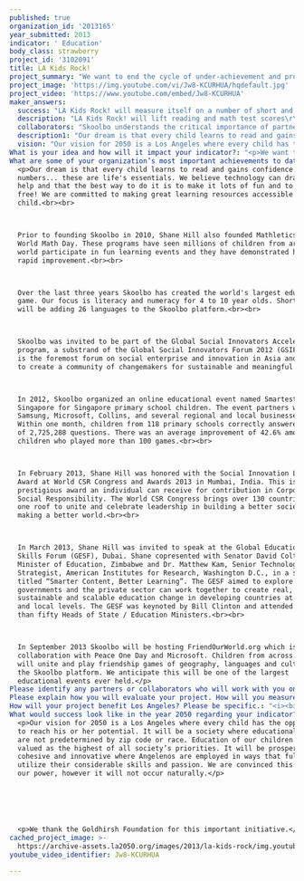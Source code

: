 ```yaml
---
published: true
organization_id: '2013165'
year_submitted: 2013
indicator: ' Education'
body_class: strawberry
project_id: '3102091'
title: LA Kids Rock!
project_summary: "We want to end the cycle of under-achievement and prove that LA kids really can “ROCK” in their learning! \r\n\r\nLA Kids Rock! will be an online extravaganza for elementary students to come together in fun reading and math games. LA Kids Rock!  will take place from 15 October to 15 December, 2013.\r\n\r\nWe are passionate in our belief that every child can learn to read and gain confidence with numbers. We also believe firmly in the African proverb “It takes a village to raise a child.” LA Kids Rock! will mobilize community role models and celebrities to help motivate the children. We need everyone to play their part to help children love learning and reach their potential.\r\n\r\nLA Kids Rock! will be completely free of charge for the more than 1.2 million elementary school children in the Greater Los Angeles Area (Los Angeles, Orange, San Bernardino, Riverside and Ventura counties). We expect more than 100,000 children will take part.  \r\n\r\nLA Kids Rock! will be based on two fundamental premises:\r\n\r\n1)\tChildren do best when learning is fun.\r\n2)\tPositive affirmation is essential.\r\n\r\nWe will use a specially customized version of the Skoolbo eLearning platform. Skoolbo is the largest ever educational game and since its launch in June 2012, has been attracting both rapid growth and extremely high levels of improvement in reading and math.\r\n\r\nHow will LA Kids Rock! work?\r\n•\tLAKidsRock! will be multi-platform and can be played on the web browser or as a downloadable app (iOS, Android, Windows 8).\r\n•\tChildren will play fun reading and math games anywhere, anytime.\r\n•\tEvery child will receive a personalized learning program based on individual needs.\r\n•\tChildren will be encouraged to connect with their parents, grandparents and teachers.\r\n•\tLAKidsRock! will be fully compliant with COPPA (Children's Online Privacy Protection Act).\r\n\r\nHow will LA Kids Rock! mobilize the entire LA community?\r\n•\tThroughout the two months we will have a total of 12 special live events at various venues around Los Angeles. These live events will complement the online event and will help take LA Kids Rock! to the whole community. The live events will involve local school children playing learning games with community leaders.\r\n•\tIn addition to the live events, we will convert an old school bus into a mobile learning lab. This bus will be equipped with study desks and tablets. The bus will visit more than 100 schools, shopping malls and community centers over the two months.\r\n•\tParents and Grandparents will share the experience. They will see their child’s results and be able to play with him or her.\r\n•\tWe will work closely with teachers and help support them in their vital role. There will be a sub-section called LA Teachers Rock! where teachers will be honored. Teachers will be provided a special portal to view powerful learning analytics and reports.\r\n•\tWe will invite community role models and celebrities to use their privileged position to encourage and motivate the children.\r\n\r\nWhat about children who do not have access to the internet at home?\r\n•\tWe will work closely with schools (especially enrichment after school programs) and libraries to provide access to LA Kids Rock! outside of school hours.\r\n•\tBoth the 12 live sites and the mobile learning lab school bus will play an important role in assisting children without internet access at home.\r\n•\tChildren will also be able to use LA Kids Rock! at school.\r\n\r\nWhat about children from non-English backgrounds?\r\n•\tThere will be a special section for the more than 30% of Los Angeles children who are English language learners. This will assist children in their vocabulary and speaking skills.\r\n\r\nHow will the curriculum be chosen?\r\n•\tThe reading and math content will be closely aligned to Common Core State Standards.\r\n\r\nHow will LA Kids Rock! motivate children?\r\n•\tChildren will find the actual learning games highly engaging.\r\n•\tThere will be inbuilt game rewards designed to encourage optimal use.\r\n•\tChildren and schools will be entered into a draw for “money can’t buy” prizes. We are planning for 20 children and accompanying parents to attend an LA Lakers game along with a “meet the players” afterwards. There will also be three school prizes where key LA sport franchises will visit the winning schools.\r\n•\tLA Kids Rock! will make it easy for parents, grandparents and teachers to say “Great Job!” to children. We know this to be one of the most important motivators of all.\r\n\r\nHow will it impact the education indicator?\r\n•\tLA Kids Rock! will lift reading and math test scores\r\n•\tChildren will be more engaged and positive in their learning\r\n•\tLA Kids Rock! will support teachers in their vital role\r\n•\tLower high school dropout rates in years to come\r\n•\tBring the community together to focus on supporting children’s learning\r\n•\tDecrease the disparity between the education “haves” and “have-nots.”\r\n"
project_image: 'https://img.youtube.com/vi/Jw8-KCURHUA/hqdefault.jpg'
project_video: 'https://www.youtube.com/embed/Jw8-KCURHUA'
maker_answers:
  success: "LA Kids Rock! will measure itself on a number of short and long term metrics.\r\n\r\nPhase 1 – 2013      (The initial LA Kids Rock! 2013 event)\r\n•\tTotal Participants\r\nTarget: Hundred thousand children in Greater Los Angeles Area.\r\n•\tTotal Correct Answers\r\nTarget: 50 million correct answers in reading and math.\r\n•\tTotal Learning Time\r\nTarget: A quarter of million learning hours.\r\n•\tLearning Improvement\r\nTarget: Average improvement in reading and math greater than 20%.\r\n•\tSustainable Ongoing LA Kids Rock!\r\nA fundamental goal of LA Kids Rock! is to develop a self sustaining model where every child can participate and benefit. \r\n\r\nPhase 2 – 2014 and Beyond      (Sustainable Ongoing LA Kids Rock!)\r\n•\tTotal Participants\r\nTarget: One million children in Greater Los Angeles Area by 2015.\r\n•\tTest Scores\r\nTarget: Los Angeles Unified School district to achieve the benchmark 800 in the overall Academic Performance Index (API) by 2017.*\r\n•\tReduce Disparity\r\nTarget: By 2017 achieve a 30% reduction in disparity levels between both African American and Latino students with White students. In 2011 the API gap between White and African American was 186, while for White and Latino it was 163.\r\n•\tGraduation Rates\r\nTarget: By 2024 achieve 85% high school graduation rate for LAUSD.\r\n\r\nIn addition to the above quantitative metrics we will be seeking periodic feedback from teachers, parents and students.\r\n\r\nWe will work with a university or research agency (eg American Institutes for Research) to study our data and help determine ways to further improve.\r\n\r\n\r\n\r\n* LA Kids Rock! is inclusive and will be pitched at all elementary children within the Greater Los Angeles Area (Los Angeles, Orange, San Bernardino, Riverside and Ventura counties). For measurement purposes we will use data from LAUSD – the largest school district.\r\n"
  description: "LA Kids Rock! will lift reading and math test scores\r\n“Thank you so much for this program. I have a young man in 4th grade who has a severe reading disability and SKOOLBO has been one of the programs he has taken to!!! We are so excited to see how much he has improved.  Thanks a million…” – A teacher from Florida.\r\n\r\nLearning pedagogies underpinning LA Kids Rock! include:\r\n•\tMake learning fun!\r\n•\tIndividualized, differentiated curriculum.\r\n•\tImmediate feedback and support.\r\n•\tFast paced efficient learning.\r\n•\tMulti-layered rewards and motivation mechanism.\r\n•\tReports and analytics for parents and teachers.\r\n•\tProvide many opportunities for positive affirmation.\r\n•\tBuild a culture of engagement and success for every child.\r\n\r\nChildren will be more engaged and positive in their learning\r\n“I have to say my students are “crazy” about Skoolbo. They have become so loud during the play as they shout when they win. – A teacher from Illinois.\r\n\r\n “Our children LOVE, LOVE, LOVE this app!” – a teacher from Maine.\r\n\r\nEngagement and success in learning are essential for creating sustained positive attitudes towards learning.\r\n\r\nLA Kids Rock! will support teachers in their vital role\r\n“One of the main challenges a teacher faces is providing differentiation to their struggling students and their advanced students. Skoolbo allows my students to work at a pace and challenge that is most appropriate for them.”  – A teacher from California.\r\nTeaching is difficult and teachers need as much support as they can get from the entire community. LA Kids Rock! will support teachers by:\r\n•\tProviding powerful learning analytics and reports.\r\n•\tDifferentiating learning through sophisticated, in-built algorithms.\r\n•\tCreating exciting learning environments which lead to less behavioral issues.\r\n•\tEngaging and including parents and wider famly members in the students’ achievements.\r\n•\tAlerting teachers to critical learning milestones in the student’s progression.\r\n\r\nLower high school dropout rates in years to come \r\n“For many students the dropping out process commences in elementary school. The two most consistent indicators of ultimate school dropout are early academic performance and students’ academic and social behaviour.” - The California Dropout Research Project.\r\n\r\nSuccess breeds success, conversely failure often leads to more failure. A happy, successful elementary education will result in a reduction of high school dropout rates.\r\n\r\nBring the community together to focus on supporting children’s learning\r\n•\tWe believe society as a whole needs to take greater ownership of education. Each and everyone of us has this responsibility.\r\n•\tLA Kids Rock! will connect parents, grandparents, teachers and community in one common purpose – supporting children’s learning.\r\n\r\nDecrease the disparity between the education “haves” and “have-nots” \r\n•\tLA Kids Rock! will be completely free of charge and accessible to every child regardless of economic circumstances."
  collaborators: "Skoolbo understands the critical importance of partnerships. Since launching in June 2012 Skoolbo has partnered with numerous organizations including:\r\n•\tMicrosoft\r\n•\tSamsung\r\n•\tPeace One Day\r\n•\tHarper Collins.\r\n\r\nWe have also been working with Auburn School District (Maine) on their Advantage 2014 project. The project aims to increase 3rd grade literacy and numeracy from 63% and 60% to 90% by the end of 2014.\r\n \r\nLA Kids Rock! will seek to partner with organizations who share our vision of helping every child succeed in learning. In particular:\r\n•\tLos Angeles school districts\r\n•\tLos Angeles Public Libraries\r\n•\tCommunity groups\r\n•\tLos Angeles sport franchises\r\n•\tCelebrities and community role models\r\n•\tTechnology partners\r\n•\tMedia partners."
  description1: "Our dream is that every child learns to read and gains confidence with numbers... these are life's essentials. We believe technology can dramatically help and that the best way to do it is to make it lots of fun and to make it free! We are committed to making great learning resources accessible to every child.\r\n\r\nPrior to founding Skoolbo in 2010, Shane Hill also founded Mathletics and World Math Day. These programs have seen millions of children from around the world participate in fun learning events and they have demonstrated highly rapid improvement.\r\n\r\nOver the last three years Skoolbo has created the world's largest educational game. Our focus is literacy and numeracy for 4 to 10 year olds. Shortly we will be adding 26 languages to the Skoolbo platform.\r\n\r\nSkoolbo was invited to be part of the Global Social Innovators Accelerator program, a sub-strand of the Global Social Innovators Forum 2012 (GSIF). GSIF is the foremost forum on social enterprise and innovation in Asia and it aims to create a community of change-makers for sustainable and meaningful impact.\r\n\r\nIn 2012, Skoolbo organized an online educational event named Smartest Singapore for Singapore primary school children. The event partners were Samsung, Microsoft, Collins, the Media Development Authority of Singapore, and several regional and local businesses.  Within one month, children from 118 primary schools in Singapore answered correctly a total of 2,725,288 questions on Smartest Singapore. There was an average improvement of 42.6% among children who played more than 100 games.\r\n\r\nIn February 2013, Shane Hill was honored with the Social Innovation Leadership Award at World CSR Congress and Awards 2013 in Mumbai, India. This is the most prestigious award an individual can receive for contribution in Corporate Social Responsibility. The World CSR Congress brings over 130 countries under one roof to unite and celebrate leadership in building a better society and making a better world.\r\n \r\nIn March 2013, Shane Hill was invited to speak at the Global Education & Skills Forum (GESF), Dubai. Shane co-presented with Senator David Coltart, Minister of Education, Zimbabwe and Dr. Matthew Kam, Senior Technology Strategist, American Institutes for Research, Washington D.C., in a session titled “Smarter Content, Better Learning”. The GESF aimed to explore how governments and the private sector can work together to create real, sustainable and scalable education change in developing countries at global and local levels. The GESF was keynoted by Bill Clinton and attended by more than fifty Heads of State / Education Ministers.\r\n  \r\nIn September 2013 Skoolbo will be hosting FriendOurWorld.org which is a collaboration with Peace One Day and Microsoft. Children from across the world will unite and play friendship games of geography, languages and culture on the Skoolbo platform. We anticipate this will be one of the largest educational events ever held.\r\n"
  vision: "Our vision for 2050 is a Los Angeles where every child has the opportunity to reach his or her potential. It will be a society where educational outcomes are not pre-determined by zip code or race. Education of our children will be valued as the highest of all society’s priorities. It will be prosperous, cohesive and innovative where Angelenos are employed in ways that fully utilize their considerable skills and passion. We are convinced this is within our power, however it will not occur naturally.\r\n\r\nWe thank the Goldhirsh Foundation for this important initiative."
What is your idea and how will it impact your indicator?: "<p>We want to end the cycle of underachievement and prove that LA kids really can “ROCK” in their learning!</p>\n\n\n<p><i>LA Kids Rock!</i> will be an online extravaganza for elementary students to come together in fun reading and math games. <i>LA Kids Rock!</i> will take place from 15 October to 15 December, 2013.</p>\n\n\n<p>We are passionate in our belief that every child can learn to read and gain confidence with numbers. We also believe firmly in the African proverb “It takes a village to raise a child.” <i>LA Kids Rock!</i> will mobilize community role models and celebrities to help motivate the children. We need everyone to play their part to help children love learning and reach their potential.</p>\n\n\n<p><i>LA Kids Rock!</i> will be completely free of charge for the more than 1.2 million elementary school children in the Greater Los Angeles Area (Los Angeles, Orange, San Bernardino, Riverside and Ventura counties). We expect more than 100,000 children will take part.</p>\n\n\n<p><i>LA Kids Rock!</i> will be based on two fundamental premises:<br>\n\n\n1)\tChildren do best when learning is fun.<br>\n\n\n2)\tPositive affirmation is essential.</p>\n\n\n<p>We will use a specially customized version of the Skoolbo eLearning platform. Skoolbo is the largest ever educational game and since its launch in June 2012, has been attracting both rapid growth and extremely high levels of improvement in reading and math.</p>\n\n\n<b><p>How will <i>LA Kids Rock!</i> work?</b><br>\n\n\n*\t<i>LA Kids Rock!</i> will be multiplatform and can be played on the web browser or as a downloadable app (iOS, Android, Windows 8).<br>\n\n\n*\tChildren will play fun reading and math games anywhere, anytime.<br>\n\n\n*\tEvery child will receive a personalized learning program based on individual needs.<br>\n\n\n*\tChildren will be encouraged to connect with their parents, grandparents and teachers.<br>\n\n\n*\t<i>LA Kids Rock!</i> will be fully compliant with COPPA (Children's Online Privacy Protection Act).</p>\n\n\n<p><b>How will <i>LA Kids Rock!</i> mobilize the entire LA community?</b><br>\n\n\n*\tThroughout the two months we will have a total of 12 special live events at various venues around Los Angeles. These live events will complement the online event and will help take <i>LA Kids Rock!</i> to the whole community. The live events will involve local school children playing learning games with community leaders.<br>\n\n\n*\tIn addition to the live events, we will convert an old school bus into a mobile learning lab. This bus will be equipped with study desks and tablets. The bus will visit more than 100 schools, shopping malls and community centers over the two months.<br>\n\n\n*\tParents and Grandparents will share the experience. They will see their child’s results and be able to play with him or her.<br>\n\n\n*\tWe will work closely with teachers and help support them in their vital role. There will be a subsection called <i>LA Teachers Rock!</i> where teachers will be honored. Teachers will be provided a special portal to view powerful learning analytics and reports.<br>\n\n\n*\tWe will invite community role models and celebrities to use their privileged position to encourage and motivate the children.</p>\n\n\n<p><b>What about children who do not have access to the internet at home?</b><br>\n\n\n*\tWe will work closely with schools (especially enrichment after school programs) and libraries to provide access to <i>LA Kids Rock!</i> outside of school hours.<br>\n\n\n*\tBoth the 12 live sites and the mobile learning lab school bus will play an important role in assisting children without internet access at home.<br>\n\n\n*\tChildren will also be able to use <i>LA Kids Rock!</i> at school.</p>\n\n\n<p><b>What about children from nonEnglish backgrounds?</b><br>\n\n\n*\tThere will be a special section for the more than 30% of Los Angeles children who are English language learners. This will assist children in their vocabulary and speaking skills.</p>\n\n\n<p><b>How will the curriculum be chosen?</b><br>\n\n\n*\tThe reading and math content will be closely aligned to Common Core State Standards.</p>\n\n\n<p><b>How will it impact the education indicator?</b><br>\n\n\n*\t<i>LA Kids Rock!</i> will lift reading and math test scores.<br>\n\n\n*\tChildren will be more engaged and positive in their learning.<br>\n\n\n*\t<i>LA Kids Rock!</i> will support teachers in their vital role.<br>\n\n\n*\tLower high school dropout rates in years to come.<br>\n\n\n*\tBring the community together to focus on supporting children’s learning.<br>\n\n\n*\tDecrease the disparity between the education “<i>haves</i>” and “<i>havenots.</i>”</p>"
What are some of your organization’s most important achievements to date?: >-
  <p>Our dream is that every child learns to read and gains confidence with
  numbers... these are life's essentials. We believe technology can dramatically
  help and that the best way to do it is to make it lots of fun and to make it
  free! We are committed to making great learning resources accessible to every
  child.<br><br>



  Prior to founding Skoolbo in 2010, Shane Hill also founded Mathletics and
  World Math Day. These programs have seen millions of children from around the
  world participate in fun learning events and they have demonstrated highly
  rapid improvement.<br><br>



  Over the last three years Skoolbo has created the world's largest educational
  game. Our focus is literacy and numeracy for 4 to 10 year olds. Shortly we
  will be adding 26 languages to the Skoolbo platform.<br><br>



  Skoolbo was invited to be part of the Global Social Innovators Accelerator
  program, a substrand of the Global Social Innovators Forum 2012 (GSIF). GSIF
  is the foremost forum on social enterprise and innovation in Asia and it aims
  to create a community of changemakers for sustainable and meaningful impact.



  In 2012, Skoolbo organized an online educational event named Smartest
  Singapore for Singapore primary school children. The event partners were
  Samsung, Microsoft, Collins, and several regional and local businesses. 
  Within one month, children from 118 primary schools correctly answered a total
  of 2,725,288 questions. There was an average improvement of 42.6% among
  children who played more than 100 games.<br><br>



  In February 2013, Shane Hill was honored with the Social Innovation Leadership
  Award at World CSR Congress and Awards 2013 in Mumbai, India. This is the most
  prestigious award an individual can receive for contribution in Corporate
  Social Responsibility. The World CSR Congress brings over 130 countries under
  one roof to unite and celebrate leadership in building a better society and
  making a better world.<br><br>



  In March 2013, Shane Hill was invited to speak at the Global Education &
  Skills Forum (GESF), Dubai. Shane copresented with Senator David Coltart,
  Minister of Education, Zimbabwe and Dr. Matthew Kam, Senior Technology
  Strategist, American Institutes for Research, Washington D.C., in a session
  titled “Smarter Content, Better Learning”. The GESF aimed to explore how
  governments and the private sector can work together to create real,
  sustainable and scalable education change in developing countries at global
  and local levels. The GESF was keynoted by Bill Clinton and attended by more
  than fifty Heads of State / Education Ministers.<br><br>



  In September 2013 Skoolbo will be hosting FriendOurWorld.org which is a
  collaboration with Peace One Day and Microsoft. Children from across the world
  will unite and play friendship games of geography, languages and culture on
  the Skoolbo platform. We anticipate this will be one of the largest
  educational events ever held.</p>
Please identify any partners or collaborators who will work with you on this project.: "<p>Skoolbo understands the critical importance of partnerships. Since launching in June 2012 we have partnered with organizations including:<br>\n\n\n*\tMicrosoft<br>\n\n\n*\tSamsung<br>\n\n\n*\tPeace One Day<br>\n\n\n*\tHarper Collins.<br><br>\n\n\nWe have also been working with Auburn School District (Maine) on their Advantage 2014 project. The project aims to increase 3rd grade literacy and numeracy from 63% and 60% respectively to 90% by the end of 2014.<br><br>\n\n\nFor <i>LA Kids Rock!</i> we will seek to partner with organizations who share our vision of helping every child succeed in learning. In particular:<br>\n\n\n*\tSchool districts<br>\n\n\n*\tPublic Libraries<br>\n\n\n*\tCommunity groups<br>\n\n\n*\tSport franchises<br>\n\n\n*\tTechnology providers<br>\n\n\n*\tMedia companies.<br>"
Please explain how you will evaluate your project. How will you measure success?: "<p><i>LA Kids Rock!</i> will measure itself on a number of short and long term metrics.<br><br>\n\n\n\n\n\n<b>Phase 1 — 2013</b>      (The initial <i>LA Kids Rock!</i> 2013 event)<br><br>\n\n\n<b>*\tTotal Participants</b><br>\n\n\nTarget: Hundred thousand children in Greater Los Angeles Area.<br><br>\n\n\n<b>*\tTotal Correct Answers</b><br>\n\n\nTarget: 50 million correct answers in reading and math.<br><br>\n\n\n<b>*\tTotal Learning Time</b><br>\n\n\nTarget: A quarter of million learning hours.<br><br>\n\n\n<b>*\tLearning Improvement</b><br>\n\n\nTarget: Average improvement in reading and math greater than 20%.<br><br>\n\n\n<b>*\tSustainable Ongoing Business Model for <i>LA Kids Rock!</i></b><br>\n\n\nA fundamental goal of <i>LA Kids Rock!</i> is to develop a self sustaining business model where every child can participate freely.<br><br><br>\n\n\n<b>Phase 2 — 2014 and Beyond</b>      (Sustainable Ongoing <i>LA Kids Rock!</i>)<br><br>\n\n\n<b>*\tTotal Participants</b><br>\n\n\nTarget: One million children in Greater Los Angeles Area by 2015.<br><br>\n\n\n<b>*\tTest Scores</b><br>\n\n\nTarget: Los Angeles Unified School district to achieve the benchmark 800 in the overall Academic Performance Index (API) by 2017.*<br><br>\n\n\n<b>*\tReduce Disparity</b><br>\n\n\nTarget: By 2017 achieve a 30% reduction in disparity levels between both African American and Latino students with White students. In 2011 the API gap between White and African American was 186, while for White and Latino it was 163.<br><br>\n\n\n<b>*\tGraduation Rates</b><br>\n\n\nTarget: By 2024 achieve 85% high school graduation rate for LAUSD.<br><br>\n\n\nIn addition to the above quantitative metrics we will be seeking periodic feedback from teachers, parents and students.<br><br>\n\n\nWe will work with a university or research agency (eg American Institutes for Research) to study our data and help determine ways to further improve.<br><br><br>\n\n\n\n\n\n\n\n\n\n\n\n* <i>LA Kids Rock!</i> is inclusive and will be pitched at all elementary children within the Greater Los Angeles Area (Los Angeles, Orange, San Bernardino, Riverside and Ventura counties). For measurement purposes we will use data from LAUSD — the largest school district.</p>"
How will your project benefit Los Angeles? Please be specific.: "<i><b>LA Kids Rock!</i> will lift reading and math test scores</b><br>\n\n\n“<i>Thank you so much for this program. I have a young man in 4th grade who has a severe reading disability and Skoolbo has been one of the programs he has taken to!!! We are so excited to see how much he has improved.  Thanks a million…</i>” — A teacher from Florida.<br>\n\n\n<br>Learning pedagogies underpinning <i>LA Kids Rock!</i> include:<br>\n\n\n*\tMake learning fun!<br>\n\n\n*\tIndividualized, differentiated curriculum.<br>\n\n\n*\tImmediate feedback and support.<br>\n\n\n*\tFast paced efficient learning.<br>\n\n\n*\tMultilayered rewards and motivation mechanism.<br>\n\n\n*\tReports and analytics for parents and teachers.<br>\n\n\n*\tProvide many opportunities for positive affirmation.<br>\n\n\n<br><b>Children will be more engaged and positive in their learning</b><br>\n\n\n“<i>Our children LOVE, LOVE, LOVE this app!</i>” — a teacher from Maine.<br>\n\n\n<br>Engagement and success in learning are essential for creating sustained positive attitudes towards learning.<br>\n\n\n<br><b><i>LA Kids Rock!</i> will support teachers in their vital role</b><br>\n\n\n“<i>One of the main challenges a teacher faces is providing differentiation to their struggling students and their advanced students. Skoolbo allows my students to work at a pace and challenge that is most appropriate for them.</i>”  — A teacher from California.<br><br><i>LA Kids Rock!</i> will support teachers by:<br>\n\n\n*\tProviding powerful learning analytics and reports.<br>\n\n\n*\tDifferentiating learning through sophisticated, inbuilt algorithms.<br>\n\n\n*\tCreating exciting learning environments which lead to less behavioral issues.<br>\n\n\n*\tEngaging and including parents and wider family members in the students’ achievements.<br>\n\n\n*\tAlerting teachers to critical learning milestones in the student’s progression.<br>\n\n\n<br><b>Lower high school dropout rates in years to come</b><br>\n\n\n“<i>For many students the dropping out process commences in elementary school. The two most consistent indicators of ultimate school dropout are early academic performance and students’ academic and social behavior.</i>”  The California Dropout Research Project.<br><br>\n\n\nSuccess breeds success, conversely failure often leads to more failure. A happy, successful elementary education will result in a reduction of high school dropout rates.<br>\n\n\n<br><b>Bring the community together to focus on supporting children’s learning</b><br>\n\n\n*\tWe believe society as a whole needs to take greater ownership of education. Each and everyone of us has this responsibility.<br>\n\n\n*\t<i>LA Kids Rock!</i> will connect parents, grandparents, teachers and community in one common purpose — supporting children’s learning.<br>\n\n\n<br><b>Decrease the disparity between the education “<i>haves</i>” and “<i>havenots</i>”</b><br>*\t<i>LA Kids Rock!</i> will be completely free of charge and accessible to every child regardless of economic circumstances.</p>"
What would success look like in the year 2050 regarding your indicator?: >-
  <p>Our vision for 2050 is a Los Angeles where every child has the opportunity
  to reach his or her potential. It will be a society where educational outcomes
  are not predetermined by zip code or race. Education of our children will be
  valued as the highest of all society’s priorities. It will be prosperous,
  cohesive and innovative where Angelenos are employed in ways that fully
  utilize their considerable skills and passion. We are convinced this is within
  our power, however it will not occur naturally.</p>






  <p>We thank the Goldhirsh Foundation for this important initiative.</p>
cached_project_image: >-
  https://archive-assets.la2050.org/images/2013/la-kids-rock/img.youtube.com/vi/Jw8-KCURHUA/hqdefault.jpg
youtube_video_identifier: Jw8-KCURHUA

---
```

